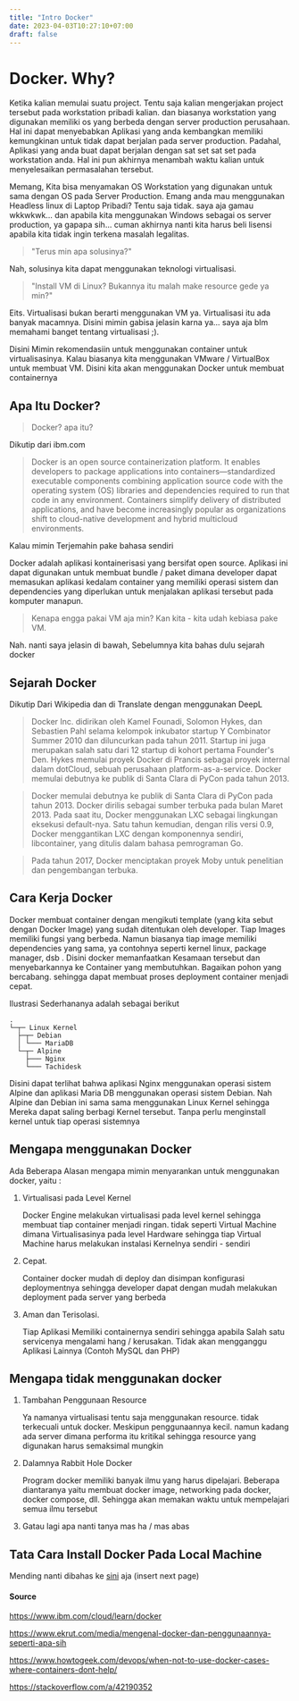 ```yaml
---
title: "Intro Docker"
date: 2023-04-03T10:27:10+07:00
draft: false
---
```

# Docker. Why?

Ketika kalian memulai suatu project. Tentu saja kalian mengerjakan project tersebut pada workstation pribadi kalian. dan biasanya workstation yang digunakan memiliki os yang berbeda dengan server production perusahaan. Hal ini dapat menyebabkan Aplikasi yang anda kembangkan memiliki kemungkinan untuk tidak dapat berjalan pada server production. Padahal, Aplikasi yang anda buat dapat berjalan dengan sat set sat set pada workstation anda. Hal ini pun akhirnya menambah waktu kalian untuk menyelesaikan permasalahan tersebut.

Memang, Kita bisa menyamakan OS Workstation yang digunakan untuk sama dengan OS pada Server Production. Emang anda mau menggunakan Headless linux di Laptop Pribadi? Tentu saja tidak. saya aja gamau wkkwkwk... dan apabila kita menggunakan Windows sebagai os server production, ya gapapa sih... cuman akhirnya nanti kita harus beli lisensi apabila kita tidak ingin terkena masalah legalitas.

>"Terus min apa solusinya?" 

Nah, solusinya kita dapat menggunakan teknologi virtualisasi.

>"Install VM di Linux? Bukannya itu malah make resource gede ya min?" 

Eits. Virtualisasi bukan berarti menggunakan VM ya. Virtualisasi itu ada banyak macamnya. Disini mimin gabisa jelasin karna ya... saya aja blm memahami banget tentang virtualisasi ;).

Disini Mimin rekomendasiin untuk menggunakan container untuk virtualisasinya. Kalau biasanya kita menggunakan VMware / VirtualBox untuk membuat VM. Disini kita akan menggunakan Docker untuk membuat containernya

## Apa Itu Docker?

> Docker? apa itu?

Dikutip dari ibm.com

>Docker is an open source containerization platform. It enables developers to package applications into containers—standardized executable components combining application source code with the operating system (OS) libraries and dependencies required to run that code in any environment. Containers simplify delivery of distributed applications, and have become increasingly popular as organizations shift to cloud-native development and hybrid multicloud environments.

Kalau mimin Terjemahin pake bahasa sendiri

Docker adalah aplikasi kontainerisasi yang bersifat open source. Aplikasi ini dapat digunakan untuk membuat bundle / paket dimana developer dapat memasukan aplikasi kedalam container yang memiliki operasi sistem dan dependencies yang diperlukan untuk menjalakan aplikasi tersebut pada komputer manapun.

> Kenapa engga pakai VM aja min? Kan kita - kita udah kebiasa pake VM.

Nah. nanti saya jelasin di bawah, Sebelumnya kita bahas dulu sejarah docker


## Sejarah Docker

Dikutip Dari Wikipedia dan di Translate dengan menggunakan DeepL

>Docker Inc. didirikan oleh Kamel Founadi, Solomon Hykes, dan Sebastien Pahl selama kelompok inkubator startup Y Combinator Summer 2010 dan diluncurkan pada tahun 2011. Startup ini juga merupakan salah satu dari 12 startup di kohort pertama Founder's Den. Hykes memulai proyek Docker di Prancis sebagai proyek internal dalam dotCloud, sebuah perusahaan platform-as-a-service. Docker memulai debutnya ke publik di Santa Clara di PyCon pada tahun 2013.  

>Docker memulai debutnya ke publik di Santa Clara di PyCon pada tahun 2013. Docker dirilis sebagai sumber terbuka pada bulan Maret 2013. Pada saat itu, Docker menggunakan LXC sebagai lingkungan eksekusi default-nya. Satu tahun kemudian, dengan rilis versi 0.9, Docker menggantikan LXC dengan komponennya sendiri, libcontainer, yang ditulis dalam bahasa pemrograman Go.  

>Pada tahun 2017, Docker menciptakan proyek Moby untuk penelitian dan pengembangan terbuka.


## Cara Kerja Docker

Docker membuat container dengan mengikuti template (yang kita sebut dengan Docker Image) yang sudah ditentukan oleh developer. Tiap Images memiliki fungsi yang berbeda. Namun biasanya tiap image memiliki dependencies yang sama, ya contohnya seperti kernel linux, package manager, dsb . Disini docker memanfaatkan Kesamaan tersebut dan menyebarkannya ke Container yang membutuhkan. Bagaikan pohon yang bercabang. sehingga dapat membuat proses deployment container menjadi cepat.

Ilustrasi Sederhananya adalah sebagai berikut
```
.
└─┬─ Linux Kernel
  ├─┬─ Debian
  │ └─── MariaDB
  └─┬─ Alpine
    ├─── Nginx
    └─── Tachidesk
```
Disini dapat terlihat bahwa aplikasi Nginx menggunakan operasi sistem Alpine dan aplikasi Maria DB menggunakan operasi sistem Debian. Nah Alpine dan Debian ini sama sama menggunakan Linux Kernel sehingga Mereka dapat saling berbagi Kernel tersebut. Tanpa perlu menginstall kernel untuk tiap operasi sistemnya

## Mengapa menggunakan Docker

Ada Beberapa Alasan mengapa mimin menyarankan untuk menggunakan docker, yaitu :

1. Virtualisasi pada Level Kernel

    Docker Engine melakukan virtualisasi pada level kernel sehingga membuat tiap container menjadi ringan. tidak seperti Virtual Machine dimana Virtualisasinya pada level Hardware sehingga tiap Virtual Machine harus melakukan instalasi Kernelnya sendiri - sendiri
2. Cepat. 

    Container docker mudah di deploy dan disimpan konfigurasi deploymentnya sehingga developer dapat dengan mudah melakukan deployment pada server yang berbeda
3. Aman dan Terisolasi. 

    Tiap Aplikasi Memiliki containernya sendiri sehingga apabila Salah satu servicenya mengalami hang / kerusakan. Tidak akan mengganggu Aplikasi Lainnya (Contoh MySQL dan PHP)

## Mengapa tidak menggunakan docker

1. Tambahan Penggunaan Resource

    Ya namanya virtualisasi tentu saja menggunakan resource. tidak terkecuali untuk docker. Meskipun penggunaannya kecil. namun kadang ada server dimana performa itu kritikal sehingga resource yang digunakan harus semaksimal mungkin

2. Dalamnya Rabbit Hole Docker

      Program docker memiliki banyak ilmu yang harus dipelajari. Beberapa diantaranya yaitu membuat docker image, networking pada docker, docker compose, dll. Sehingga akan memakan waktu untuk mempelajari semua ilmu tersebut


3. Gatau lagi apa nanti tanya mas ha / mas abas

## Tata Cara Install Docker Pada Local Machine

Mending nanti dibahas ke [sini](instalasi.md) aja (insert next page)

#### Source

https://www.ibm.com/cloud/learn/docker

https://www.ekrut.com/media/mengenal-docker-dan-penggunaannya-seperti-apa-sih

https://www.howtogeek.com/devops/when-not-to-use-docker-cases-where-containers-dont-help/

https://stackoverflow.com/a/42190352
